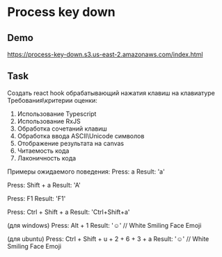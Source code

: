 # Process key down

## Demo

https://process-key-down.s3.us-east-2.amazonaws.com/index.html

## Task

Создать react hook обрабатывающий нажатия клавиш на клавиатуре
Требования\критерии оценки:

1) Использование Typescript
2) Использование RxJS
3) Обработка сочетаний клавиш
4) Обработка ввода ASCII\Unicode символов
5) Отображение результата на canvas
6) Читаемость кода
7) Лаконичность кода

Примеры ожидаемого поведения:
Press: a
Result: 'a'

Press: Shift + a
Result: 'A'

Press: F1
Result: 'F1'

Press: Ctrl + Shift + a
Result: 'Ctrl+Shift+a'

(для windows)
Press: Alt + 1
Result: '☺️' // White Smiling Face Emoji

(для ubuntu)
Press: Ctrl + Shift + u + 2 + 6 + 3 + a
Result: '☺️' // White Smiling Face Emoji
